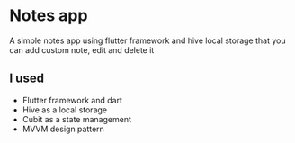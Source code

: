 # Notes app

A simple notes app using flutter framework and hive local storage that you can add custom note, edit and delete it 

## I used 

- Flutter framework and dart
- Hive as a local storage
- Cubit as a state management
- MVVM design pattern

